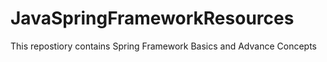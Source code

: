 # JavaSpringFrameworkResources
This repostiory contains Spring Framework Basics and Advance Concepts
